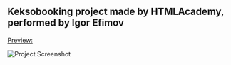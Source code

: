 ## Keksobooking project made by HTMLAcademy, performed by Igor Efimov 
[Preview:](https://delet-dis.github.io/keksobooking/index.html)

![Project Screenshot](https://user-images.githubusercontent.com/47276603/91275005-38a30e00-e788-11ea-8d9a-9d82059c9508.png)